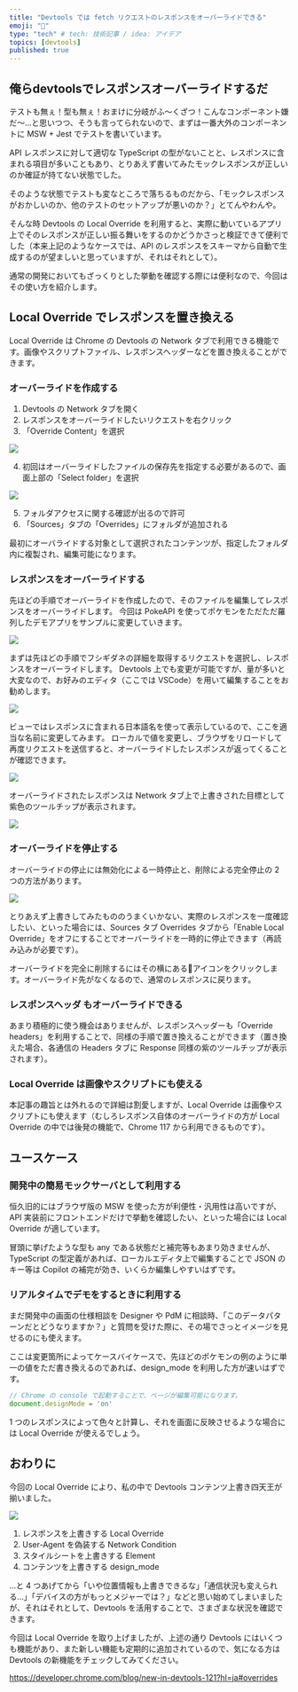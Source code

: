 ```yaml
---
title: "Devtools では fetch リクエストのレスポンスをオーバーライドできる"
emoji: "🌊"
type: "tech" # tech: 技術記事 / idea: アイデア
topics: [devtools]
published: true
---
```


## 俺らdevtoolsでレスポンスオーバーライドするだ

テストも無ぇ！型も無ぇ！おまけに分岐がふ〜くざつ！こんなコンポーネント嫌だ〜...と思いつつ、そうも言ってられないので、まずは一番大外のコンポーネントに MSW + Jest でテストを書いています。

API レスポンスに対して適切な TypeScript の型がないことと、レスポンスに含まれる項目が多いこともあり、とりあえず書いてみたモックレスポンスが正しいのか確証が持てない状態でした。

そのような状態でテストも変なところで落ちるものだから、「モックレスポンスがおかしいのか、他のテストのセットアップが悪いのか？」とてんやわんや。

そんな時 Devtools の Local Override を利用すると、実際に動いているアプリ上でそのレスポンスが正しい振る舞いをするのかどうかさっと検証できて便利でした（本来上記のようなケースでは、API のレスポンスをスキーマから自動で生成するのが望ましいと思っていますが、それはそれとして）。

通常の開発においてもざっくりとした挙動を確認する際には便利なので、今回はその使い方を紹介します。

## Local Override でレスポンスを置き換える

Local Override は Chrome の Devtools の Network タブで利用できる機能です。画像やスクリプトファイル、レスポンスヘッダーなどを置き換えることができます。

### オーバーライドを作成する

1. Devtools の Network タブを開く
2. レスポンスをオーバーライドしたいリクエストを右クリック
3. 「Override Content」を選択

![](/images/override-network-response/overide-content.png)

4. 初回はオーバーライドしたファイルの保存先を指定する必要があるので、画面上部の「Select folder」を選択

![](/images/override-network-response/select-folder.png)

5. フォルダアクセスに関する確認が出るので許可
6. 「Sources」タブの「Overrides」にフォルダが追加される

最初にオーバライドする対象として選択されたコンテンツが、指定したフォルダ内に複製され、編集可能になります。

### レスポンスをオーバーライドする

先ほどの手順でオーバーライドを作成したので、そのファイルを編集してレスポンスをオーバーライドします。
今回は PokeAPI を使ってポケモンをただただ羅列したデモアプリをサンプルに変更していきます。

![](/images/override-network-response/pokemon.png)

まずは先ほどの手順でフシギダネの詳細を取得するリクエストを選択し、レスポンスをオーバーライドします。
Devtools 上でも変更が可能ですが、量が多いと大変なので、お好みのエディタ（ここでは VSCode）を用いて編集することをお勧めします。

![](/images/override-network-response/change-target.png)

ビューではレスポンスに含まれる日本語名を使って表示しているので、ここを適当な名前に変更してみます。
ローカルで値を変更し、ブラウザをリロードして再度リクエストを送信すると、オーバーライドしたレスポンスが返ってくることが確認できます。

![](/images/override-network-response/override-result.png)

オーバーライドされたレスポンスは Network タブ上で上書きされた目標として紫色のツールチップが表示されます。

![](/images/override-network-response/override-pointer.png)

### オーバーライドを停止する

オーバーライドの停止には無効化による一時停止と、削除による完全停止の 2 つの方法があります。

![](/images/override-network-response/delete-override.png)

とりあえず上書きしてみたもののうまくいかない、実際のレスポンスを一度確認したい、といった場合には、Sources タブ Overrides タブから「Enable Local Override」をオフにすることでオーバーライドを一時的に停止できます（再読み込みが必要です）。

オーバーライドを完全に削除するにはその横にある🚫アイコンをクリックします。オーバーライド先がなくなるので、通常のレスポンスに戻ります。

### レスポンスヘッダ もオーバーライドできる

あまり積極的に使う機会はありませんが、レスポンスヘッダーも「Override headers」を利用することで、同様の手順で置き換えることができます（置き換えた場合、各通信の Headers タブに Response 同様の紫のツールチップが表示されます）。

### Local Override は画像やスクリプトにも使える

本記事の趣旨とは外れるので詳細は割愛しますが、Local Override は画像やスクリプトにも使えます（むしろレスポンス自体のオーバーライドの方が Local Override の中では後発の機能で、Chrome 117 から利用できるものです）。

## ユースケース

### 開発中の簡易モックサーバとして利用する

恒久旧的にはブラウザ版の MSW を使った方が利便性・汎用性は高いですが、API 実装前にフロントエンドだけで挙動を確認したい、といった場合には Local Override が適しています。

冒頭に挙げたような型も any である状態だと補完等もあまり効きませんが、TypeScript の型定義があれば、ローカルエディタ上で編集することで JSON のキー等は Copilot の補完が効き、いくらか編集しやすいはずです。

### リアルタイムでデモをするときに利用する

まだ開発中の画面の仕様相談を Designer や PdM に相談時、「このデータパターンだとどうなりますか？」と質問を受けた際に、その場でさっとイメージを見せるのにも使えます。

ここは変更箇所によってケースバイケースで、先ほどのポケモンの例のように単一の値をただ書き換えるのであれば、design_mode を利用した方が速いはずです。

```ts
// Chrome の console で起動することで、ページが編集可能になります。
document.designMode = 'on'
```

1 つのレスポンスによって色々と計算し、それを画面に反映させるような場合には Local Override が使えるでしょう。

## おわりに

今回の Local Override により、私の中で Devtools コンテンツ上書き四天王が揃いました。

![](/images/override-network-response/big-four-of-override.png)

1. レスポンスを上書きする Local Override
2. User-Agent を偽装する Network Condition
3. スタイルシートを上書きする Element
4. コンテンツを上書きする design_mode

...と 4 つあげてから「いや位置情報も上書きできるな」「通信状況も変えられる...」「デバイスの方がもっとメジャーでは？」などと思い始めてしまいましたが、それはそれとして、Devtools を活用することで、さまざまな状況を確認できます。

今回は Local Override を取り上げましたが、上述の通り Devtools にはいくつも機能があり、また新しい機能も定期的に追加されているので、気になる方は Devtools の新機能をチェックしてみてください。

https://developer.chrome.com/blog/new-in-devtools-121?hl=ja#overrides
